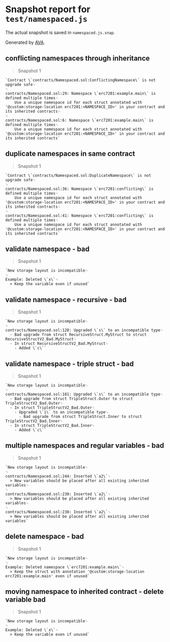 # Snapshot report for `test/namespaced.js`

The actual snapshot is saved in `namespaced.js.snap`.

Generated by [AVA](https://avajs.dev).

## conflicting namespaces through inheritance

> Snapshot 1

    `Contract \`contracts/Namespaced.sol:ConflictingNamespace\` is not upgrade safe␊
    ␊
    contracts/Namespaced.sol:29: Namespace \`erc7201:example.main\` is defined multiple times␊
        Use a unique namespace id for each struct annotated with '@custom:storage-location erc7201:<NAMESPACE_ID>' in your contract and its inherited contracts␊
    ␊
    contracts/Namespaced.sol:6: Namespace \`erc7201:example.main\` is defined multiple times␊
        Use a unique namespace id for each struct annotated with '@custom:storage-location erc7201:<NAMESPACE_ID>' in your contract and its inherited contracts`

## duplicate namespaces in same contract

> Snapshot 1

    `Contract \`contracts/Namespaced.sol:DuplicateNamespace\` is not upgrade safe␊
    ␊
    contracts/Namespaced.sol:36: Namespace \`erc7201:conflicting\` is defined multiple times␊
        Use a unique namespace id for each struct annotated with '@custom:storage-location erc7201:<NAMESPACE_ID>' in your contract and its inherited contracts␊
    ␊
    contracts/Namespaced.sol:41: Namespace \`erc7201:conflicting\` is defined multiple times␊
        Use a unique namespace id for each struct annotated with '@custom:storage-location erc7201:<NAMESPACE_ID>' in your contract and its inherited contracts`

## validate namespace - bad

> Snapshot 1

    `New storage layout is incompatible␊
    ␊
    Example: Deleted \`x\`␊
      > Keep the variable even if unused`

## validate namespace - recursive - bad

> Snapshot 1

    `New storage layout is incompatible␊
    ␊
    contracts/Namespaced.sol:128: Upgraded \`s\` to an incompatible type␊
      - Bad upgrade from struct RecursiveStruct.MyStruct to struct RecursiveStructV2_Bad.MyStruct␊
      - In struct RecursiveStructV2_Bad.MyStruct␊
        - Added \`c\``

## validate namespace - triple struct - bad

> Snapshot 1

    `New storage layout is incompatible␊
    ␊
    contracts/Namespaced.sol:181: Upgraded \`s\` to an incompatible type␊
      - Bad upgrade from struct TripleStruct.Outer to struct TripleStructV2_Bad.Outer␊
      - In struct TripleStructV2_Bad.Outer␊
        - Upgraded \`i\` to an incompatible type␊
          - Bad upgrade from struct TripleStruct.Inner to struct TripleStructV2_Bad.Inner␊
      - In struct TripleStructV2_Bad.Inner␊
        - Added \`c\``

## multiple namespaces and regular variables - bad

> Snapshot 1

    `New storage layout is incompatible␊
    ␊
    contracts/Namespaced.sol:244: Inserted \`a2\`␊
      > New variables should be placed after all existing inherited variables␊
    ␊
    contracts/Namespaced.sol:230: Inserted \`a2\`␊
      > New variables should be placed after all existing inherited variables␊
    ␊
    contracts/Namespaced.sol:238: Inserted \`a2\`␊
      > New variables should be placed after all existing inherited variables`

## delete namespace - bad

> Snapshot 1

    `New storage layout is incompatible␊
    ␊
    Example: Deleted namespace \`erc7201:example.main\`␊
      > Keep the struct with annotation '@custom:storage-location erc7201:example.main' even if unused`

## moving namespace to inherited contract - delete variable bad

> Snapshot 1

    `New storage layout is incompatible␊
    ␊
    Example: Deleted \`x\`␊
      > Keep the variable even if unused`
